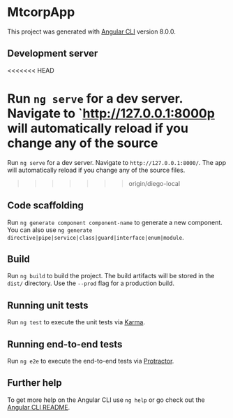 # MtcorpApp

This project was generated with [Angular CLI](https://github.com/angular/angular-cli) version 8.0.0.

## Development server

<<<<<<< HEAD

Run `ng serve` for a dev server. Navigate to `http://127.0.0.1:8000p will automatically reload if you change any of the source 
=======
Run `ng serve` for a dev server. Navigate to `http://127.0.0.1:8000/`. The app will automatically reload if you change any of the source files.
>>>>>>> origin/diego-local

## Code scaffolding

Run `ng generate component component-name` to generate a new component. You can also use `ng generate directive|pipe|service|class|guard|interface|enum|module`.

## Build

Run `ng build` to build the project. The build artifacts will be stored in the `dist/` directory. Use the `--prod` flag for a production build.

## Running unit tests

Run `ng test` to execute the unit tests via [Karma](https://karma-runner.github.io).

## Running end-to-end tests

Run `ng e2e` to execute the end-to-end tests via [Protractor](http://www.protractortest.org/).

## Further help

To get more help on the Angular CLI use `ng help` or go check out the [Angular CLI README](https://github.com/angular/angular-cli/blob/master/README.md).
